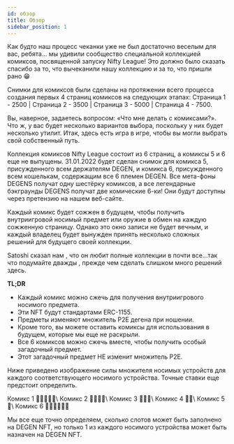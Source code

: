 ```yaml
---
id: обзор
title: Обзор
sidebar_position: 1
---
```


Как будто наш процесс чеканки уже не был достаточно веселым для вас, ребята... мы удивили сообщество специальной коллекцией комиксов, посвященной запуску Nifty League! Это должно было сказать спасибо за то, что вычеканили нашу коллекцию и за то, что пришли рано 😁

Снимки для комиксов были сделаны на протяжении всего процесса создания первых 4 страниц комиксов на следующих этапах: Страница 1 - 2500 | Страница 2 - 3500 | Страница 3 - 5000 | Страница 4 - 7500.

Вы, наверное, задаетесь вопросом: «Что мне делать с комиксами?». Что ж, у вас будет несколько вариантов выбора, поскольку у них будет несколько утилит. Итак, здесь есть игра в игре, чтобы вы могли выбрать свой собственный путь.

Коллекция комиксов Nifty League состоит из 6 страниц, а комиксы 5 и 6 еще не выпущены. 31.01.2022 будет сделан снимок для комикса 5, присужденного всем держателям DEGEN, и комикса 6, присужденного всем кошелькам, содержащим все 6 племен DEGEN. Все мета-фоны DEGENS получат одну шестёрку комиксов, а все легендарные бэкграунды DEGENS получат две комические 6-ки! Они будут доступны через претензию на нашем веб-сайте.

Каждый комикс будет сожжен в будущем, чтобы получить внутриигровой носимый предмет или оружие в обмен на каждую сожженную страницу. Однако это окно записи не будет вечным, и каждый владелец будет вынужден принять несколько сложных решений для будущего своей коллекции.

Satoshi сказал нам , что он любит полные коллекции в почти все…так что подумайте дважды , прежде чем сделать слишком много решений здесь.

**TL;DR**

- Каждый комикс можно сжечь для получения внутриигрового носимого предмета.
- Эти NFT будут стандартами ERC-1155.
- Предметы изменяют множитель P2E дегена при ношении.
- Кроме того, вы можете оставить комиксы для использования в будущем, которые мы еще не раскрыли.
- Все 6 комиксов можно сжечь вместе, чтобы получить особый загадочный предмет.
- Этот загадочный предмет НЕ изменит множитель P2E.

Ниже приведено изображение силы множителя носимых устройств для каждого соответствующего носимого устройства. Точные ставки еще предстоит определить.

Комикс 1 💪💪💪💪💪\ Комикс 2 💪💪💪💪\ Комикс 3 💪💪💪\ Комикс 4 💪💪\ Комикс 5 💪\ Комикс 6 💪💪💪💪💪💪


Мы все еще точно определяем, сколько слотов может быть заполнено на DEGEN NFT, но только 1 из каждого носимого устройства может быть назначен на DEGEN NFT. 

